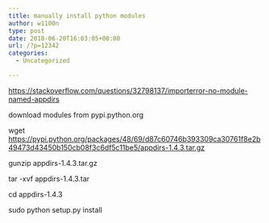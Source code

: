 ```yaml
---
title: manually install python modules
author: w1100n
type: post
date: 2018-06-20T16:03:05+00:00
url: /?p=12342
categories:
  - Uncategorized

---
```

https://stackoverflow.com/questions/32798137/importerror-no-module-named-appdirs
  
download modules from pypi.python.org

wget https://pypi.python.org/packages/48/69/d87c60746b393309ca30761f8e2b49473d43450b150cb08f3c6df5c11be5/appdirs-1.4.3.tar.gz
  
gunzip appdirs-1.4.3.tar.gz
  
tar -xvf appdirs-1.4.3.tar
  
cd appdirs-1.4.3
  
sudo python setup.py install